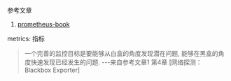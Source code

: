 参考文章

1. [prometheus-book](https://yunlzheng.gitbook.io/prometheus-book/)

metrics: 指标

> 一个完善的监控目标是要能够从白盒的角度发现潜在问题, 能够在黑盒的角度快速发现已经发生的问题. ---来自参考文章1 第4章 [网络探测：Blackbox Exporter]

